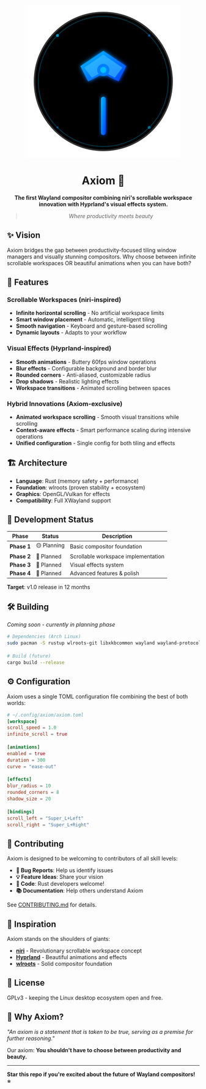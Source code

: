 <div align="center">

![Axiom Logo](assets/logo.svg)

# Axiom 🚀

**The first Wayland compositor combining niri's scrollable workspace innovation with Hyprland's visual effects system.**

> *Where productivity meets beauty*

</div>

## ✨ Vision

Axiom bridges the gap between productivity-focused tiling window managers and visually stunning compositors. Why choose between infinite scrollable workspaces OR beautiful animations when you can have both?

## 🎯 Features

### Scrollable Workspaces (niri-inspired)
- **Infinite horizontal scrolling** - No artificial workspace limits
- **Smart window placement** - Automatic, intelligent tiling
- **Smooth navigation** - Keyboard and gesture-based scrolling
- **Dynamic layouts** - Adapts to your workflow

### Visual Effects (Hyprland-inspired)  
- **Smooth animations** - Buttery 60fps window operations
- **Blur effects** - Configurable background and border blur
- **Rounded corners** - Anti-aliased, customizable radius
- **Drop shadows** - Realistic lighting effects
- **Workspace transitions** - Animated scrolling between spaces

### Hybrid Innovations (Axiom-exclusive)
- **Animated workspace scrolling** - Smooth visual transitions while scrolling
- **Context-aware effects** - Smart performance scaling during intensive operations
- **Unified configuration** - Single config for both tiling and effects

## 🏗️ Architecture

- **Language**: Rust (memory safety + performance)
- **Foundation**: wlroots (proven stability + ecosystem)
- **Graphics**: OpenGL/Vulkan for effects
- **Compatibility**: Full XWayland support

## 🚀 Development Status

| Phase | Status | Description |
|-------|--------|-------------|
| **Phase 1** | 🟡 Planning | Basic compositor foundation |
| **Phase 2** | 🔴 Planned | Scrollable workspace implementation |
| **Phase 3** | 🔴 Planned | Visual effects system |
| **Phase 4** | 🔴 Planned | Advanced features & polish |

**Target**: v1.0 release in 12 months

## 🛠️ Building

*Coming soon - currently in planning phase*

```bash
# Dependencies (Arch Linux)
sudo pacman -S rustup wlroots-git libxkbcommon wayland wayland-protocols

# Build (future)
cargo build --release
```

## ⚙️ Configuration

Axiom uses a single TOML configuration file combining the best of both worlds:

```toml
# ~/.config/axiom/axiom.toml
[workspace]
scroll_speed = 1.0
infinite_scroll = true

[animations] 
enabled = true
duration = 300
curve = "ease-out"

[effects]
blur_radius = 10
rounded_corners = 8
shadow_size = 20

[bindings]
scroll_left = "Super_L+Left"
scroll_right = "Super_L+Right"
```

## 🤝 Contributing

Axiom is designed to be welcoming to contributors of all skill levels:

- **🐛 Bug Reports**: Help us identify issues
- **💡 Feature Ideas**: Share your vision
- **📝 Code**: Rust developers welcome!
- **📚 Documentation**: Help others understand Axiom

See [CONTRIBUTING.md](CONTRIBUTING.md) for details.

## 🎨 Inspiration

Axiom stands on the shoulders of giants:

- **[niri](https://github.com/YaLTeR/niri)** - Revolutionary scrollable workspace concept
- **[Hyprland](https://github.com/hyprwm/Hyprland)** - Beautiful animations and effects
- **[wlroots](https://gitlab.freedesktop.org/wlroots/wlroots)** - Solid compositor foundation

## 📄 License

GPLv3 - keeping the Linux desktop ecosystem open and free.

## 🌟 Why Axiom?

*"An axiom is a statement that is taken to be true, serving as a premise for further reasoning."*

Our axiom: **You shouldn't have to choose between productivity and beauty.**

---

**Star this repo if you're excited about the future of Wayland compositors! ⭐**
